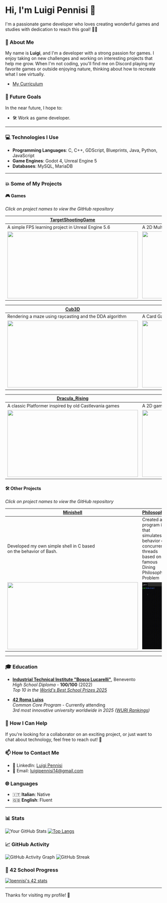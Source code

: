 # Hi, I'm Luigi Pennisi 👋

I'm a passionate game developer who loves creating wonderful games and studies with dedication to reach this goal! 👨‍💻

### 🚀 About Me
My name is **Luigi**, and I'm a developer with a strong passion for games. I enjoy taking on new challenges and working on interesting projects that help me grow. When I'm not coding, you'll find me on Discord playing my favorite games or outside enjoying nature, thinking about how to recreate what I see virtually.
- [My Curriculum](CV_EN_Pennisi_Luigi.pdf)

### 🚀 Future Goals
In the near future, I hope to:
- 🛠️ Work as game developer.

---

### 💻 Technologies I Use

- **Programming Languages**: C, C++, GDScript, Blueprints, Java, Python, JavaScript
- **Game Engines**: Godot 4, Unreal Engine 5
- **Databases**: MySQL, MariaDB

---

### 💥 Some of My Projects

#### 🎮 Games

*Click on project names to view the GitHub repository*

|              **[TargetShootingGame](https://github.com/Ruy41321/TargetShootingGame)**                                          |                                 **[IceSkating](https://github.com/Ruy41321/IceSkating)**                                        |
|-----------------------------------------------------------------|----------------------------------------------------------------------------------|
|     A simple FPS learning project in Unreal Engine 5.6         |                   A 2D Multiplayer Puzzle Game with Procedural Maps                  |
|  <img src="https://github.com/Ruy41321/TargetShootingGame/blob/master/Extra/MiniPreview.png" width="420" height="215"> |  <img src="https://github.com/Ruy41321/IceSkating/blob/main/extra/Preview.gif" width="420" height="215"> |

|              **[Cub3D](https://github.com/Ruy41321/42_Cub3D)**                                                   |                                 **[JTrash](https://github.com/Ruy41321/JTrash)**                                        |
|--------------------------------------------------------------------------|----------------------------------------------------------------------------------|
|   Rendering a maze using raycasting and the DDA algorithm                |                   A Card Game for Windows                  |
|  <img src="https://github.com/Ruy41321/42_Cub3D/blob/main/extra/cub.gif" width="420" height="215"> |  <a href="https://youtu.be/iM-lA3DXjxs" target="_blank"><img src="https://github.com/Ruy41321/JTrash/assets/100509825/3f568ddb-419b-4d58-b762-58f47fc2dc5c" width="420" height="215" /></a> |

|              **[Dracula_Rising](https://github.com/Ruy41321/Dracula_Rising)**                                  |                      **[AlienEggs](https://github.com/Ruy41321/AlienEggs)**                             |
|---------------------------------------------------------|------------------------------------------------------------|
|            A classic Platformer inspired by old Castlevania games                      |            A 2D game where you have to run from an Alien   |
| <img src="https://github.com/Ruy41321/Dracula_Rising/blob/main/extra/preview.gif"  width="420" height="215"> | <img src="https://github.com/Ruy41321/AlienEggs/blob/main/extra/execution.gif" width="420" height="215"> |

#### 🛠️ Other Projects

*Click on project names to view the GitHub repository*

|              **[Minishell](https://github.com/Ruy41321/42_Minishell)**                                                                                       |                                 **[Philosophers](https://github.com/Ruy41321/42_Philosophers)**                                                                                   |
|--------------------------------------------------------------------------------------------------------------|-----------------------------------------------------------------------------------------------------------------------------|
|   <div style="max-width: 420px;">Developed my own simple shell in C based <br>on the behavior of Bash.</div>                                          | <div style="max-width: 420px;">Created a program in C that simulates the behavior of N <br>concurrent threads based on the famous<br> Dining Philosophers Problem</div>  |
|  <img src="https://github.com/Ruy41321/42_Minishell/blob/main/extra/minishell.gif" width="420" height="215"> |  <img src="https://github.com/Ruy41321/42_Philosophers/blob/main/extra/execution.gif" width="420" height="215">             |

---

### 🎓 Education

- **[Industrial Technical Institute "Bosco Lucarelli"](https://www.itilucarelli.edu.it/)**, Benevento  
  *High School Diploma* - **100/100** (2022)  
  *Top 10 in the [World's Best School Prizes 2025](https://t4.education/worlds-best-school-prizes/)*

- **[42 Roma Luiss](https://42roma.it/)**  
  *Common Core Program* - Currently attending  
  *3rd most innovative university worldwide in 2025 ([WURI Rankings](https://www.wuri.world/wuri-ranking-2025))*

### 📍 How I Can Help
If you're looking for a collaborator on an exciting project, or just want to chat about technology, feel free to reach out! 💬

### 📫 How to Contact Me
- 💼 LinkedIn: [Luigi Pennisi](https://www.linkedin.com/in/luigi-pennisi-03271922b/)
- 📧 Email: [luigipennisi14@gmail.com](mailto:luigipennisi14@gmail.com)

### 🌐 Languages
- 🇮🇹 **Italian**: Native
- 🇬🇧 **English**: Fluent

---

### 📊 Stats
![Your GitHub Stats](https://github-readme-stats.vercel.app/api?username=ruy41321&show_icons=true&count_private=true&hide=prs)
[![Top Langs](https://github-readme-stats.vercel.app/api/top-langs/?username=Ruy41321&layout=compact)](https://github.com/anuraghazra/github-readme-stats)

### 📈 GitHub Activity
![GitHub Activity Graph](https://github-readme-activity-graph.vercel.app/graph?username=Ruy41321&theme=react-dark&hide_border=true)
![GitHub Streak](https://github-readme-streak-stats.herokuapp.com/?user=Ruy41321&theme=dark)

### 🏫 42 School Progress
[![lpennisi's 42 stats](https://badge.mediaplus.ma/greenbinary/lpennisi?1337Badge=off&UM6P=off)](https://github.com/oakoudad/badge42)

---

Thanks for visiting my profile! 👾
